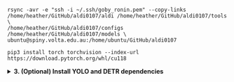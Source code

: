 

```commandline

rsync -avr -e "ssh -i ~/.ssh/goby_ronin.pem" --copy-links /home/heather/GitHub/aldi0107/aldi /home/heather/GitHub/aldi0107/tools \
/home/heather/GitHub/aldi0107/configs /home/heather/GitHub/aldi0107/models \
ubuntu@spiny.volta.edu.au:/home/ubuntu/GitHub/aldi0107

```


```commandline
pip3 install torch torchvision --index-url https://download.pytorch.org/whl/cu118
```
<details closed>
<summary><b>3. (Optional) Install YOLO and DETR dependencies</b></summary>

Within the ALDI directory, run

```
git submodule update --init --recursive
```

to clone the relevant submodules for YOLO and DETR. 

OR add manually as submodules

```commandline
git submodule add https://github.com/timmh/Yolo_Detectron2.git aldi/yolo/libs/Yolo_Detectron2
```

For YOLO, some additional libraries are needed:

```
pip install pandas requests ipython psutil seaborn
```


For DETR, you must perform an additional step to build the custom `MultiScaleDeformableAttention` operation. Note that CUDA/GPU access is required to run this script. **This has been successfully tested with PyTorch 2.5.1 but has known issues with 2.6.0.**

```
cd aldi/detr/libs/DeformableDETRDetectron2/deformable_detr/models/ops
bash make.sh
cd ../../../../../../..
```



### FCOS model
https://github.com/aim-uofa/AdelaiDet/blob/master/configs/FCOS-Detection/README.md


```python
checkpoint = self._load_file(path)
to_add = {}
for k, item in checkpoint['model'].items():
    if k.startswith('proposal_generator.'):
        new_key = ('.').join(k.split('.')[1:])
        print(new_key)
        to_add[new_key] = item
checkpoint['model'].update(to_add)
incompatible = self._load_model(checkpoint)

checkpoint.save(path[:-4] + "_adjusted.pth")
```